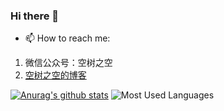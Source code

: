 ### Hi there 👋

- 📫 How to reach me:
1. 微信公众号：空树之空
1. [空树之空的博客](https://www.sgfoot.com)

<!--
**yezihack/yezihack** is a ✨ _special_ ✨ repository because its `README.md` (this file) appears on your GitHub profile.

Here are some ideas to get you started:

- 🔭 I’m currently working on ...
- 🌱 I’m currently learning ...
- 👯 I’m looking to collaborate on ...
- 🤔 I’m looking for help with ...
- 💬 Ask me about ...
- 📫 How to reach me: ...
- 😄 Pronouns: ...
- ⚡ Fun fact: ...
-->

[![Anurag's github stats](https://github-readme-stats.vercel.app/api?username=yezihack&theme=onedark)](https://github.com/anuraghazra/github-readme-stats)
![Most Used Languages](https://github-readme-stats.vercel.app/api/top-langs/?username=yezihack&theme=cobalt&layout=compact)
